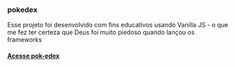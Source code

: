 ### pokedex

Esse projeto foi desenvolvido com fins educativos usando Vanilla JS - o que me fez ter certeza que Deus foi muito piedoso quando lançou os frameworks

<h4>
   <a href="pok-edex.netlify.app" target="_blank">
      Acesse pok-edex
   </a>
</h4>